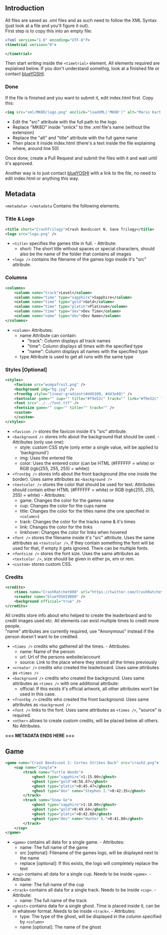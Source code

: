 ## Introduction
All files are saved as .xml files and as such need to follow the XML Syntax (just look at a file and you'll figure it out).  
First step is to copy this into an empty file:
```xml
<?xml version="1.0" encoding="UTF-8"?>
<timetrial version="0">

</timetrial>
```
Then start writing inside the `<timetrial>` element. All elements required are explained below. If you don't understand somethig, look at a finished file or contact [blueYOSHI](https://twitter.com/yoshisrc).  

### Done
If the file is finished and you want to submit it, edit index.html first. Copy this:
```html
<img src="xml/MK8D/logo.png" onclick="loadXML('MK8D')" alt="Mario Kart 8 Deluxe" title="Mario Kart 8 Deluxe">
```  
- Edit the "src" attribute with the full path to the logo
- Replace "MK8D" inside "onlick" to the .xml file's name (without the extension)
- Replace the "alt" and "title" attribute with the full game name
- Then place it inside index.html (there's a text inside the file explaining where, around line 50)

Once done, create a Pull Request and submit the files with it and wait until it's approved.

Another way is to just contact [blueYOSHI](https://twitter.com/yoshisrc) with a link to the file, no need to edit index.html or anything this way.

## Metadata
`<metadata> </metadata` Contains the following elements.

### Title & Logo
```xml
<title short="CrashTrilogy">Crash Bandicoot N. Sane Trilogy</title>
<logo src="logo.png" />
```
- `<title>` specifies the games title in full. - Attribute:
	- short: The short title without spaces or special characters, should also be the name of the folder that contains all images
- `<logo />` contains the filename of the games logo inside it's "src" attribute.

### Columns
```xml
<columns>
	<column name="track">Level</column>
	<column name="time" type="sapphire">Sapphire</column>
	<column name="time" type="gold">Gold</column>
	<column name="time" type="platin">Platinum</column>
	<column name="time" type="dev">Dev Time</column>
	<column name="name" type="dev">Dev Name</column>
</columns>
```
- `<column>` Attributes:
	- name Attribute can contain:
		- "track": Column displays all track names
		- "time": Column displays all times with the specified type
		- "name": Column displays all names with the specified type
	- type Attribute is used to get all runs with the same type

### Styles [Optional]
```xml
<styles>
	<favicon src="wumpafruit.png" />
	<background img="bg.jpg" />
	<frontbg style="linear-gradient(#d46100, #d43e00)" />
	<textcolor game="" cup="" title="#f9e52c" track="" link="#f9e52c" linkhover="#f9aa2c" />
	<font src="../../font.ttf" />
	<fontsize game="" cup="" title="" track="" />
	<custom>
	</custom>
</styles>
```
- `<favicon />` stores the favicon inside it's "src" attribute.  
- `<background />` stores info about the background that should be used. - Attributes (only use one):  
	- style: custom CSS style (only enter a single value, will be applied to 'background')
	- img: Uses the entered file
	- color: Uses the entered color (can be HTML (#FFFFFF = white) or RGB (rgb(255, 255, 255) = white))
- `<frontbg />` stores info about the front background (the one inside the border). Uses same attributes as `<background />`  
- `<textcolor />` stores the color that should be used for text. Attributes should contain either HTML (#FFFFFF = white) or RGB (rgb(255, 255, 255) = white) - Attributes:  
	- game: Changes the color for the games name
	- cup: Changes the color for the cups name
	- title: Changes the color for the titles name (the one specified in `<column>`)
	- track: Changes the color for the tracks name & it's times
	- link: Changes the color for the links
	- linkhover: Changes the color for links when hovered  
- `<font />` stores the filename inside it's "src" attribute. Uses the same attributes as `<textcolor />`, if they contain something the font will be used for that, if empty it gets ignored. There can be multiple fonts.  
- `<fontsize />` stores the font size. Uses the same attributes as `<textcolor />`, size should be given in either px, em or rem.  
- `<custom>` stores custom CSS.

### Credits
```xml
<credits>
	<times name="CrashRatchet008" url="https://twitter.com/CrashRatchet008" source="https://docs.google.com/spreadsheets/d/1qXiCwTyVdOsB8yBs-T9lZBTsx9iY8R_GurFtYAOjeLE/edit#gid=0" />
	<creator name="blueYOSHI9000" />
	<background official="true" />
</credits>
```
All credits store info about who helped to create the leaderboard and to credit images used etc. All elements can exist multiple times to credit more people.  
"name" attributes are currently required, use "Anonymous" instead if the person doesn't want to be credited.  
- `<times />` credits who gathered all the times. - Attributes:
	- name: Name of the person
	- url: Url of the persons website/account
	- source: Link to the place where they stored all the times previously
- `<creator />` credits who created the leaderboard. Uses same attributes as `<times />`
- `<background />` credits who created the background. Uses same attributes as `<times />` with one additional attribute:
	- official: If this exists it's official artwork, all other attributes won't be used in this case.
- `<frontbg />` credits who created the front background. Uses same attributes as `<background />`
- `<font />` links to the font. Uses same attributes as `<times />`, "source" is required.
- `<other>` allows to create custom credits, will be placed below all others. No Attributes.

**=== METADATA ENDS HERE ===**

## Game
```xml
<game name="Crash Bandicoot 2: Cortex Strikes Back" src="crash2.png"> 
	<cup name="Jungle">
		<track name="Turtle Woods">
			<ghost type="sapphire">1:15.00</ghost>
			<ghost type="gold">0:56.87</ghost>
			<ghost type="platin">0:45.47</ghost>
			<ghost type="dev" name="Stephen I.">0:42:35</ghost>
		</track>
		<track name="Snow Go">
			<ghost type="sapphire">1:10.00</ghost>
			<ghost type="gold">0:49.64</ghost>
			<ghost type="platin">0:42.88</ghost>
			<ghost type="dev" name="Hunter G.">0:41.88</ghost>
		</track>
	</cup>
</game>
```
- `<game>` contains all data for a single game. - Attributes:
	- name: The full name of the game
	- src [optional]: Filename of the games logo, will be displayed next to the name
	- replace [optional]: If this exists, the logo will completely replace the text
- `<cup>` contains all data for a single cup. Needs to be inside `<game>`. - Attribute:
	- name: The full name of the cup
- `<track>` contains all data for a single track. Needs to be inside `<cup>`. - Attribute:
	- name: The full name of the track
- `<ghost>` contains data for a single ghost. Time is placed inside it, can be in whatever format. Needs to be inside `<track>`. - Attributes:
	- type: The type of the ghost, will be displayed in the column specified by `<column>`
	- name [optional]: The name of the ghost